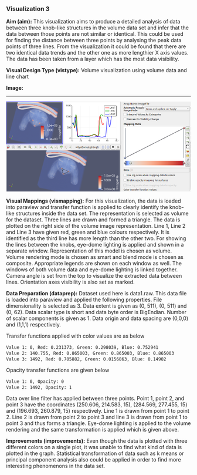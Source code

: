 ### Visualization 3
**Aim (aim):** This visualization aims to produce a detailed analysis of data between three knob-like structures in the volume data set and infer that the data between those points are not similar or identical. This could be used for finding the distance between three points by analysing the peak data points of three lines. From the visualization it could be found that there are two identical data trends and the other one as more lengthier X axis values. The data has been taken from a layer which has the most data visibility.

**Visual Design Type (vistype):** Volume visualization using volume data and line chart

**Image:** 
- - -
![Visualization 3](cw2-viz3.png)


**Visual Mappings (vismapping):** For this visualization, the data is loaded into paraview and transfer function is applied to clearly identify the knob-like structures inside the data set. The representation is selected as volume for the dataset. Three lines are drawn and formed a triangle. The data is plotted on the right side of the volume image representation. Line 1, Line 2 and Line 3 have given red, green and blue colours respectively. It is identified as the third line has more length than the other two. For showing the lines between the knobs, eye-dome lighting is applied and shown in a separate window. Representation of this model is chosen as volume. Volume rendering mode is chosen as smart and blend mode is chosen as composite. Appropriate legends are shown on each window as well. The windows of both volume data and eye-dome lighting is linked together. Camera angle is set from the top to visualize the extracted data between lines. Orientation axes visibility is also set as marked.


**Data Preparation (dataprep):** Dataset used here is data1.raw. This data file is loaded into paraview and applied the following properties.
File dimensionality is selected as 3. Data extent is given as (0, 511), (0, 511) and (0, 62).
Data scalar type is short and data byte order is BigEndian. Number of scalar components is given as 1. Data origin and data spacing are (0,0,0) and (1,1,1) respectively.

Transfer functions applied with color values are as below
```
Value 1: 0, Red: 0.231373, Green: 0.298039, Blue: 0.752941
Value 2: 140.755, Red: 0.865003, Green: 0.865003, Blue: 0.865003
Value 3: 1492, Red: 0.705882, Green: 0.0156863, Blue: 0.14902
```
Opacity transfer functions are given below
```
Value 1: 0, Opacity: 0
Value 2: 1492, Opacity: 1
```

Data over line filter has applied between three points. Point 1, point 2, and point 3 have the coordinates (250.606, 214.583, 15), (284.569, 277.455, 15) and (196.693, 260.879, 15) respectively. Line 1 is drawn from point 1 to point 2. Line 2 is drawn from point 2 to point 3 and line 3 is drawn from point 1 to point 3 and thus forms a triangle. Eye-dome lighting is applied to the volume rendering and the same transformation is applied which is given above. 


**Improvements (improvements):** Even though the data is plotted with three different colors on a single plot, it was unable to find what kind of data is plotted in the graph. Statistical transformation of data such as k means or principal component analysis also could be applied in order to find more interesting phenomenons in the data set.

